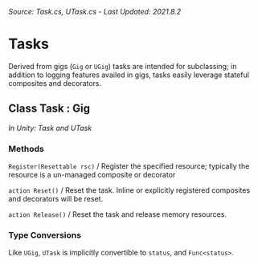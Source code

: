 *Source: Task.cs, UTask.cs - Last Updated: 2021.8.2*

# Tasks

Derived from gigs (`Gig` or `UGig`) tasks are intended for subclassing; in addition to logging features availed in gigs, tasks easily leverage stateful composites and decorators.

## Class Task : Gig

*In Unity: Task and UTask*

### Methods

`Register(Resettable rsc)`
/ Register the specified resource; typically the resource is a un-managed composite or decorator

`action Reset()`
/ Reset the task. Inline or explicitly registered composites and decorators will be reset.

`action Release()`
/ Reset the task and release memory resources.

### Type Conversions

Like `UGig`, `UTask` is implicitly convertible to `status`, and `Func<status>`.
